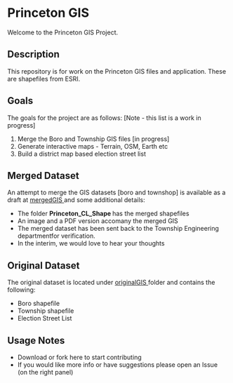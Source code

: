 # Princeton GIS

Welcome to the Princeton GIS Project.

## Description
This repository is for work on the Princeton GIS files and application. These are shapefiles from ESRI.

## Goals
The goals for the project are as follows:
[Note - this list is a work in progress]

1. Merge the Boro and Township GIS files [in progress]
2. Generate interactive maps - Terrain, OSM, Earth etc
3. Build a district map based election street list


## Merged Dataset
An attempt to merge the GIS datasets [boro and townshop] is available as a draft at <a href="https://github.com/codeforprinceton/ptonGIS/tree/master/mergedGIS">  mergedGIS </a> and some additional details:

- The folder <b> Princeton_CL_Shape </b> has the merged shapefiles
- An image and a PDF version accomany the merged GIS
- The merged dataset has been sent back to the Township Engineering departmentfor verification. 
- In the interim,  we would love to hear your thoughts


## Original Dataset
The original dataset is located under <a href="https://github.com/codeforprinceton/ptonGIS/tree/master/originalGIS"> originalGIS </a> folder and contains the following:

- Boro shapefile
- Township shapefile
- Election Street List 

## Usage Notes
- Download or fork here to start contributing
- If you would like more info or have suggestions please open an Issue (on the right panel) 
